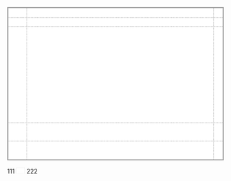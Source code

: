 ![a](/assets/ch02/pages_margin.png)

111 <img src="/assets/ch02/pages_margin.png" width="20px" >  222